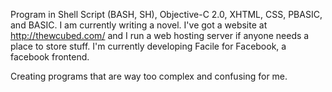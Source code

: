 

Program in Shell Script (BASH, SH), Objective-C 2.0, XHTML, CSS, PBASIC, and BASIC. 
I am currently writing a novel. 
I've got a website at http://thewcubed.com/ and I run a web hosting server if anyone needs a place to store stuff.
I'm currently developing Facile for Facebook, a facebook frontend.


Creating programs that are way too complex and confusing for me.